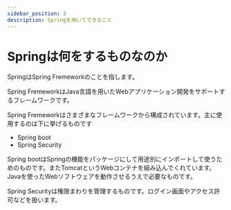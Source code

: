 ```yaml
---
sidebar_position: 3
description: Springを用いてできること
---
```


# Springは何をするものなのか

SpringはSpring Fremeworkのことを指します。

Spring FremeworkはJava言語を用いたWebアプリケーション開発をサポートするフレームワークです。

Spring Fremeworkはさまざまなフレームワークから構成されています。主に使用するのは下に挙げるものです

- Spring boot
- Spring Security

Spring bootはSpringの機能をパッケージにして用途別にインポートして使うためのものです。またTomcatというWebコンテナを組み込んでくれています。Javaを使ったWebソフトウェアを動作させるうえで必要なものです。

Spring Securityは権限まわりを管理するものです。ログイン画面やアクセス許可などを扱います。
